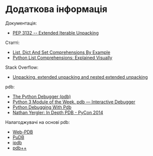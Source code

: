 # Додаткова інформація

Документація:

-  [PEP 3132 -- Extended Iterable
   Unpacking](https://www.python.org/dev/peps/pep-3132/)

Статті:

-  [List, Dict And Set Comprehensions By
   Example](https://www.smallsurething.com/list-dict-and-set-comprehensions-by-example/)
-  [Python List Comprehensions: Explained
   Visually](http://treyhunner.com/2015/12/python-list-comprehensions-now-in-color/)

Stack Overflow:

-  [Unpacking, extended unpacking and nested extended unpacking](https://stackoverflow.com/questions/6967632/unpacking-extended-unpacking-and-nested-extended-unpacking)


pdb:

-  [The Python Debugger (pdb)](https://pynet.twb-tech.com/blog/python/pdb.html)
-  [Python 3 Module of the Week. pdb — Interactive Debugger](https://pymotw.com/3/pdb/)
-  [Python Debugging With Pdb](https://realpython.com/python-debugging-pdb/)
-  [Nathan Yergler: In Depth PDB - PyCon 2014](https://www.youtube.com/watch?v=lnlZGhnULn4)

Налагоджувачі на основі pdb:

-  [Web-PDB](https://github.com/romanvm/python-web-pdb)
-  [PuDB](https://github.com/inducer/pudb)
-  [ipdb](https://github.com/gotcha/ipdb)
-  [pdb++](https://github.com/pdbpp/pdbpp)

